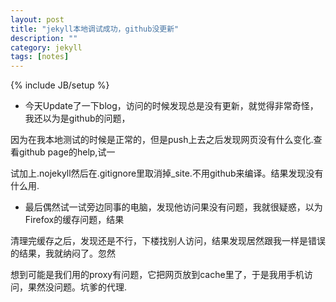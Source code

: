 ```yaml
---
layout: post
title: "jekyll本地调试成功，github没更新"
description: ""
category: jekyll
tags: [notes]
---
```

{% include JB/setup %}
* 今天Update了一下blog，访问的时候发现总是没有更新，就觉得非常奇怪，我还以为是github的问题，

因为在我本地测试的时候是正常的，但是push上去之后发现网页没有什么变化.查看github page的help,试一

试加上.nojekyll然后在.gitignore里取消掉_site.不用github来编译。结果发现没有什么用.  

* 最后偶然试一试旁边同事的电脑，发现他访问果没有问题，我就很疑惑，以为Firefox的缓存问题，结果

清理完缓存之后，发现还是不行，下楼找别人访问，结果发现居然跟我一样是错误的结果，我就纳闷了。忽然

想到可能是我们用的proxy有问题，它把网页放到cache里了，于是我用手机访问，果然没问题。坑爹的代理.
